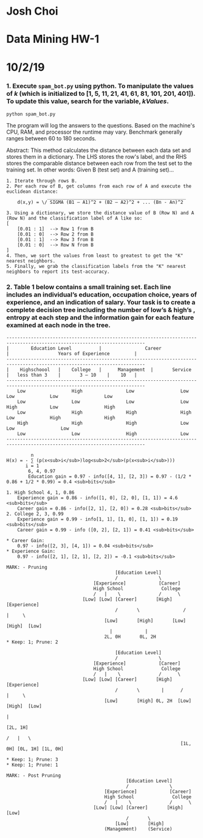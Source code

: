 # Josh Choi
# Data Mining HW-1
# 10/2/19


### 1. Execute ```spam_bot.py``` using python. To manipulate the values of _k_ (which is initialized to [1, 5, 11, 21, 41, 61, 81, 101, 201, 401]). To update this value, search for the variable, *kValues*.
```
python spam_bot.py
```
The program will log the answers to the questions. Based on the machine's CPU, RAM, and processor the runtime may vary. Benchmark generally ranges between 60 to 180 seconds.

Abstract: This method calculates the distance between each data set and stores them in a dictionary. The LHS stores the row's label, and the RHS stores the comparable distance between each row from the test set to the training set. In other words: Given B (test set) and A (training set)...
```
1. Iterate through rows B.
2. Per each row of B, get columns from each row of A and execute the euclidean distance:
               ___________________________________________________
    d(x,y) = \/ SIGMA (B1 — A1)^2 + (B2 — A2)^2 + ... (Bn - An)^2

3. Using a dictionary, we store the distance value of B (Row N) and A (Row N) and the classification label of A like so:
[
    [0.01 : 1]  --> Row 1 from B
    [0.01 : 0]  --> Row 2 from B
    [0.01 : 1]  --> Row 3 from B
    [0.01 : 0]  --> Row N from B
]
4. Then, we sort the values from least to greatest to get the "K" nearest neighbors.
5. Finally, we grab the classification labels from the "K" nearest neighbors to report its test-accuracy.
```


### 2. Table 1 below contains a small training set. Each line includes an individual’s education, occupation choice, years of experience, and an indication of salary. Your task is to create a complete decision tree including the number of low’s & high’s , entropy at each step and the information gain for each feature examined at each node in the tree.

```
-------------------------------------------------------------------------------------------------------------------------
|        Education Level          |                Career                |                  Years of Experience         |
-------------------------------------------------------------------------------------------------------------------------
|    Highschoool   |    College   |      Management  |       Service     |   less than 3    |       3 — 10    |    10   |
-------------------------------------------------------------------------------------------------------------------------
    Low                 High                Low                 Low             Low             Low                 Low
    Low                 Low                 Low                 Low             High            Low                 High
    Low                 High                High                High            Low             High                High
    High                High                High                Low                             Low                 Low
    Low                 Low                 High                Low             
-------------------------------------------------------------------------------------------------------------------------
```

```
         n
H(x) = - ∑ (p(x<sub>i</sub>)log<sub>2</sub>(p(x<sub>i</sub>)))
       i = 1
        6, 4, 0.97
        Education gain = 0.97 - info([4, 1], [2, 3]) = 0.97 - (1/2 * 0.86 + 1/2 * 0.99) = 0.4 <sub>bits</sub>

1. High School 4, 1, 0.86
    Experience gain = 0.86 - info([1, 0], [2, 0], [1, 1]) = 4.6 <sub>bits</sub>
    Career gain = 0.86 - info([2, 1], [2, 0]) = 0.28 <sub>bits</sub>
2. College 2, 3, 0.99
    Experience gain = 0.99 - info[1, 1], [1, 0], [1, 1]) = 0.19 <sub>bits</sub>
    Career gain = 0.99 - info ([0, 2], [2, 1]) = 0.41 <sub>bits</sub>

* Career Gain:
    0.97 - info([2, 3], [4, 1]) = 0.04 <sub>bits</sub>
* Experience Gain:
    0.97 - info([2, 1], [2, 1], [2, 2]) = -0.1 <sub>bits</sub>

MARK: - Pruning
                                        [Education Level]
                                        /               \
                                [Experience]            [Career]
                                High School              College
                                /   |    \              /      \
                            [Low] [Low] [Career]       [High]    [Experience]
                                        /       \                /     |     \
                                    [Low]       [High]       [Low]   [High]  [Low]
                                      |            |
                                    2L, 0H       0L, 2H      
* Keep: 1; Prune: 2
```
```
                                        [Education Level]
                                        /               \
                                [Experience]            [Career]
                                High School              College
                                /   |    \              /      \
                            [Low] [Low] [Career]       [High]  [Experience]
                                        /       \        |      /     |     \
                                    [Low]       [High] 0L, 2H  [Low]   [High]  [Low]
                                                                         |
                                                                        [2L, 1H]
                                                                        /   |   \
                                                                [1L, 0H] [0L, 1H] [1L, 0H]

* Keep: 1; Prune: 3
* Keep: 1; Prune: 1
```
```
MARK: - Post Pruning
                                            [Education Level]
                                            /               \
                                    [Experience]            [Career]
                                    High School              College
                                    /   |    \              /      \
                                [Low] [Low] [Career]       [High]  [Low]
                                            /       \    
                                        [Low]       [High]
                                    (Management)    (Service)
```
